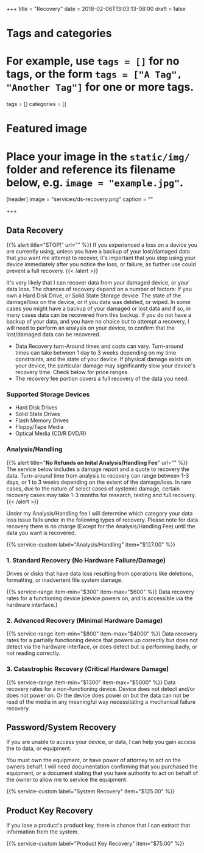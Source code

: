 +++
title = "Recovery"
date = 2018-02-06T13:03:13-08:00
draft = false

# Tags and categories
# For example, use `tags = []` for no tags, or the form `tags = ["A Tag", "Another Tag"]` for one or more tags.
tags = []
categories = []

# Featured image
# Place your image in the `static/img/` folder and reference its filename below, e.g. `image = "example.jpg"`.
[header]
image = "services/ds-recovery.png"
caption = ""

+++


## Data Recovery
{{% alert title="STOP!" url="" %}}
If you experienced a loss on a device you are currently using, unless you have a backup of your lost/damaged data that you want me attempt to recover, it's important that you stop using your device immediately after you notice the loss, or failure, as further use could prevent a full recovery.
{{< /alert >}}


It's very likely that I can recover data from your damaged device, or your data loss. The chances of recovery depend on a number of factors: If you own a Hard Disk Drive, or Solid State Storage device. The state of the damage/loss on the device, or if you data was deleted, or wiped. In some cases you might have a backup of your damaged or lost data and if so, in many cases data can be recovered from this backup. If you do not have a backup of your data, and you have no choice but to attempt a recovery, I will need to perform an analysis on your device, to confirm that the lost/damaged data can be recovered.

- Data Recovery turn-Around times and costs can vary. Turn-around times can take between 1 day to 3 weeks depending on my time constraints, and the state of your device. If physical damage exists on your device, the particular damage may significantly slow your device's recovery time. Check below for price ranges.
- The recovery fee portion covers a full recovery of the data you need.



###  Supported Storage Devices

- Hard Disk Drives
- Solid State Drives
- Flash Memory Drives
- Floppy/Tape Media
- Optical Media (CD/R DVD/R)


### Analysis/Handling
{{% alert title="**No Refunds on Inital Analysis/Handling Fee**" url="" %}} The service below includes a damage report and a quote to recovery the data. Turn-around time from analysis to recovery can range between 1-3 days, or 1 to 3 weeks depending on the extent of the damage/loss. In rare cases, due to the nature of select cases of systemic damage, certain recovery cases may take 1-3 months for research, testing and full recovery.  {{< /alert >}}

Under my Analysis/Handling fee I will determine which category your data loss issue falls under in the following types of recovery. Please note for data recovery there is no charge (Except for the Analysis/Handling Fee) until the data you want is recovered.

{{% service-custom label="Analysis/Handling" item="$127.00" %}}

### 1. Standard Recovery (No Hardware Failure/Damage) 
Drives or disks that have data loss resulting from operations like deletions, formatting, or inadvertent file system damage. 

{{% service-range item-min="$300" item-max="$600" %}}
Data recovery rates for a functioning device (device powers on, and is accessible via the hardware interface.)

### 2. Advanced Recovery (Minimal Hardware Damage)

{{% service-range item-min="$800" item-max="$4000" %}}
Data recovery rates for a partially functioning device that powers up correctly but does not detect via the hardware interface, or does detect but is performing badly, or not reading correctly.

### 3. Catastrophic Recovery (Critical Hardware Damage)
{{% service-range item-min="$1300" item-max="$5000" %}}
Data recovery rates for a non-functioning device. Device does not detect and/or does not power on. Or the device does power on but the data can not be read of the media in any meaningful way necessitating a mechanical failure recovery.

## Password/System Recovery

If you are unable to access your device, or data, I can help you gain access the to data, or equipment. 

You must own the equipment, or have power of attorney to act on the owners behalf. I will need documentation confirming that you purchased the equipment, or a document stating that you have authority to act on behalf of the owner to allow me to service the equipment. 

{{% service-custom label="System Recovery" item="$125.00" %}}

## Product Key Recovery
If you lose a product's product key, there is chance that I can extract that information from the system.

{{% service-custom label="Product Key Recovery" item="$75.00" %}}

